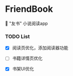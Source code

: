 # FriendBook
:closed_book: "友书" 小说阅读app

### TODO List
* [x] 阅读页优化，添加阅读器功能
* [ ] 书籍详情页优化
* [x] 书架UI优化


